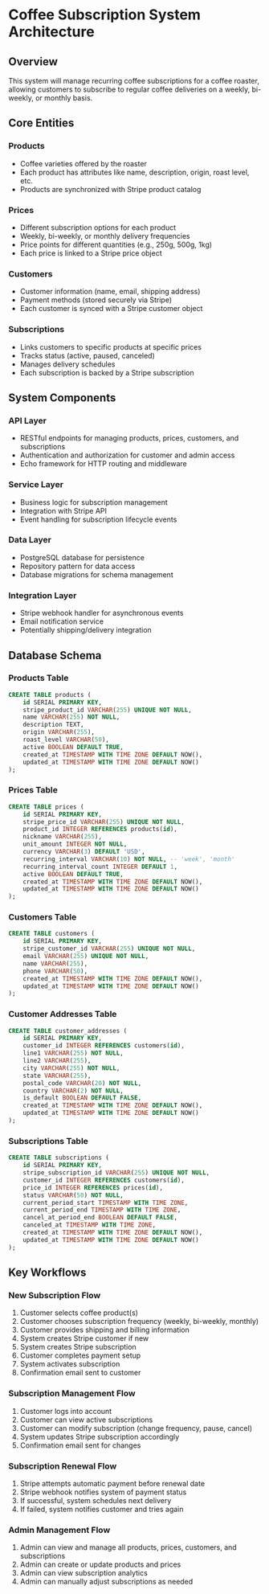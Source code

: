 # Coffee Subscription System Architecture

## Overview

This system will manage recurring coffee subscriptions for a coffee roaster, allowing customers to subscribe to regular coffee deliveries on a weekly, bi-weekly, or monthly basis.

## Core Entities

### Products

- Coffee varieties offered by the roaster
- Each product has attributes like name, description, origin, roast level, etc.
- Products are synchronized with Stripe product catalog

### Prices

- Different subscription options for each product
- Weekly, bi-weekly, or monthly delivery frequencies
- Price points for different quantities (e.g., 250g, 500g, 1kg)
- Each price is linked to a Stripe price object

### Customers

- Customer information (name, email, shipping address)
- Payment methods (stored securely via Stripe)
- Each customer is synced with a Stripe customer object

### Subscriptions

- Links customers to specific products at specific prices
- Tracks status (active, paused, canceled)
- Manages delivery schedules
- Each subscription is backed by a Stripe subscription

## System Components

### API Layer

- RESTful endpoints for managing products, prices, customers, and subscriptions
- Authentication and authorization for customer and admin access
- Echo framework for HTTP routing and middleware

### Service Layer

- Business logic for subscription management
- Integration with Stripe API
- Event handling for subscription lifecycle events

### Data Layer

- PostgreSQL database for persistence
- Repository pattern for data access
- Database migrations for schema management

### Integration Layer

- Stripe webhook handler for asynchronous events
- Email notification service
- Potentially shipping/delivery integration

## Database Schema

### Products Table

```sql
CREATE TABLE products (
    id SERIAL PRIMARY KEY,
    stripe_product_id VARCHAR(255) UNIQUE NOT NULL,
    name VARCHAR(255) NOT NULL,
    description TEXT,
    origin VARCHAR(255),
    roast_level VARCHAR(50),
    active BOOLEAN DEFAULT TRUE,
    created_at TIMESTAMP WITH TIME ZONE DEFAULT NOW(),
    updated_at TIMESTAMP WITH TIME ZONE DEFAULT NOW()
);
```

### Prices Table

```sql
CREATE TABLE prices (
    id SERIAL PRIMARY KEY,
    stripe_price_id VARCHAR(255) UNIQUE NOT NULL,
    product_id INTEGER REFERENCES products(id),
    nickname VARCHAR(255),
    unit_amount INTEGER NOT NULL,
    currency VARCHAR(3) DEFAULT 'USD',
    recurring_interval VARCHAR(10) NOT NULL, -- 'week', 'month'
    recurring_interval_count INTEGER DEFAULT 1,
    active BOOLEAN DEFAULT TRUE,
    created_at TIMESTAMP WITH TIME ZONE DEFAULT NOW(),
    updated_at TIMESTAMP WITH TIME ZONE DEFAULT NOW()
);
```

### Customers Table

```sql
CREATE TABLE customers (
    id SERIAL PRIMARY KEY,
    stripe_customer_id VARCHAR(255) UNIQUE NOT NULL,
    email VARCHAR(255) UNIQUE NOT NULL,
    name VARCHAR(255),
    phone VARCHAR(50),
    created_at TIMESTAMP WITH TIME ZONE DEFAULT NOW(),
    updated_at TIMESTAMP WITH TIME ZONE DEFAULT NOW()
);
```

### Customer Addresses Table

```sql
CREATE TABLE customer_addresses (
    id SERIAL PRIMARY KEY,
    customer_id INTEGER REFERENCES customers(id),
    line1 VARCHAR(255) NOT NULL,
    line2 VARCHAR(255),
    city VARCHAR(255) NOT NULL,
    state VARCHAR(255),
    postal_code VARCHAR(20) NOT NULL,
    country VARCHAR(2) NOT NULL,
    is_default BOOLEAN DEFAULT FALSE,
    created_at TIMESTAMP WITH TIME ZONE DEFAULT NOW(),
    updated_at TIMESTAMP WITH TIME ZONE DEFAULT NOW()
);
```

### Subscriptions Table

```sql
CREATE TABLE subscriptions (
    id SERIAL PRIMARY KEY,
    stripe_subscription_id VARCHAR(255) UNIQUE NOT NULL,
    customer_id INTEGER REFERENCES customers(id),
    price_id INTEGER REFERENCES prices(id),
    status VARCHAR(50) NOT NULL,
    current_period_start TIMESTAMP WITH TIME ZONE,
    current_period_end TIMESTAMP WITH TIME ZONE,
    cancel_at_period_end BOOLEAN DEFAULT FALSE,
    canceled_at TIMESTAMP WITH TIME ZONE,
    created_at TIMESTAMP WITH TIME ZONE DEFAULT NOW(),
    updated_at TIMESTAMP WITH TIME ZONE DEFAULT NOW()
);
```

## Key Workflows

### New Subscription Flow

1. Customer selects coffee product(s)
2. Customer chooses subscription frequency (weekly, bi-weekly, monthly)
3. Customer provides shipping and billing information
4. System creates Stripe customer if new
5. System creates Stripe subscription
6. Customer completes payment setup
7. System activates subscription
8. Confirmation email sent to customer

### Subscription Management Flow

1. Customer logs into account
2. Customer can view active subscriptions
3. Customer can modify subscription (change frequency, pause, cancel)
4. System updates Stripe subscription accordingly
5. Confirmation email sent for changes

### Subscription Renewal Flow

1. Stripe attempts automatic payment before renewal date
2. Stripe webhook notifies system of payment status
3. If successful, system schedules next delivery
4. If failed, system notifies customer and tries again

### Admin Management Flow

1. Admin can view and manage all products, prices, customers, and subscriptions
2. Admin can create or update products and prices
3. Admin can view subscription analytics
4. Admin can manually adjust subscriptions as needed
